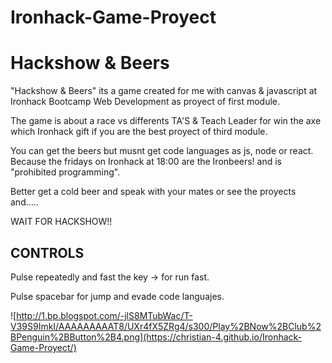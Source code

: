 # Ironhack-Game-Proyect

# Hackshow & Beers

"Hackshow & Beers" its a game created for me with canvas & javascript at Ironhack Bootcamp Web Development as proyect of first module.

The game is about a race vs differents TA'S & Teach Leader for win the axe which Ironhack gift if you are the best proyect of third module.

You can get the beers but musnt get code languages as js, node or react. Because the fridays on Ironhack at 18:00 are the Ironbeers! and is "prohibited programming".

Better get a cold beer and speak with your mates or see the proyects and.....

WAIT FOR HACKSHOW!!

## CONTROLS

Pulse repeatedly and fast the key -> for run fast.

Pulse spacebar for jump and evade code languajes.

![http://1.bp.blogspot.com/-jlS8MTubWac/T-V39S9ImkI/AAAAAAAAAT8/UXr4fX5ZRg4/s300/Play%2BNow%2BClub%2BPenguin%2BButton%2B4.png](https://christian-4.github.io/Ironhack-Game-Proyect/)
